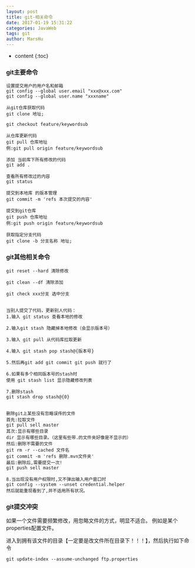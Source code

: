 ```yaml
---
layout: post
title: git-相关命令
date: 2017-01-19 15:31:22
categories: JavaWeb
tags: git
author: MarsHu
---
```


* content
{:toc}

### git主要命令 ###
	设置提交用户的用户名和邮箱
 	git config --global user.email "xxx@xxx.com"
  	git config --global user.name "xxxname"

	从git仓库获取代码
	git clone 地址;
	
	git checkout feature/keywordsub
	
	从仓库更新代码
	git pull 仓库地址
	例:git pull origin feature/keywordsub 
	
	添加 当前库下所有修改的代码
	git add . 
	
	查看所有修改过的内容
	git status
	
	提交到本地库 的版本管理
	git commit -m 'refs 本次提交的内容' 
	
	提交到git仓库
	git push 仓库地址
	例:git push origin feature/keywordsub

	获取指定分支代码
	git clone -b 分支名称 地址;



  


### git其他相关命令 ###

	git reset --hard 清除修改
	
	git clean --df 清除添加
	
	git check xxx分支 选中分支
	
	
	当别人提交了代码，更新别人代码：
	1.输入 git status 查看本地的修改
	
	2.输入git stash 隐藏掉本地修改（会显示版本号）
	
	3.输入 git pull 从代码库拉取更新
	
	4.输入 git stash pop stash@{版本号}
	
	5.然后再git add git commit git push 就行了
	
	6.如果有多个相同版本号的stash时
	使用 git stash list 显示隐藏修改列表
	
	7.删除stash
	git stash drop stash@{0}
	
	
	删除git上某些没有忽略误传的文件
	首先:拉取文件
	git pull sell master
	其次:显示有哪些目录
	dir 显示有哪些目录。（这里有些带.的文件夹好像是不显示的）
	然后:删除不需要的文件
	git rm -r --cached 文件名
	git commit -m 'refs 删除.mvn文件夹'
	最后:删除后,需要提交一次!
	git push sell master

	8.当出现没有用户权限时,又不弹出输入用户窗口时
	git config --system --unset credential.helper
	然后就能重现看到了,并不适用所有状况。

### git提交冲突 ###

如果一个文件需要频繁修改，用忽略文件的方式，明显不适合。
例如是某个properties配置文件。

进入到拥有该文件的目录【一定要是改文件所在目录下！！！】，然后执行如下命令

	git update-index --assume-unchanged ftp.properties





